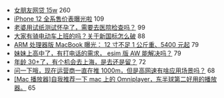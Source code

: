 - [女朋友网贷 15w](https://www.v2ex.com/t/703226) 260
- [iPhone 12 全系售价表曝光啦](https://www.v2ex.com/t/702989) 109
- [老婆用试纸测试怀孕了，需要去医院检查吗？](https://www.v2ex.com/t/703000) 99
- [大家有骑电动车上班的吗？关于新国标怎么破](https://www.v2ex.com/t/703046) 88
- [ARM 处理器版 MacBook 曝光： 12 寸不足 1 公斤重、5400 元起](https://www.v2ex.com/t/702985) 79
- [妹妹上高中了，有打电话的需求， esim 版 AW 能解决吗？](https://www.v2ex.com/t/702966) 79
- [年龄 30+了，有个机会去上海，是去还是留？](https://www.v2ex.com/t/703048) 72
- [问一下哦，现在运营商一直在推 1000m，但是高网速有啥应用场景吗？](https://www.v2ex.com/t/703029) 68
- [[Mac 播放器]自我推荐一下 mac 上的 Omniplayer，东半球第二好用的播放器。](https://www.v2ex.com/t/703074) 65